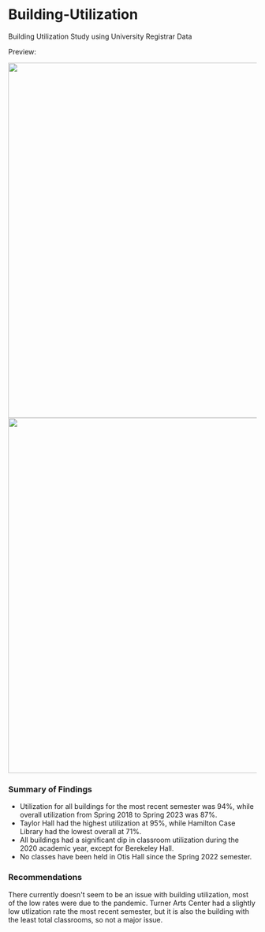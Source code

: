 # Building-Utilization
Building Utilization Study using University Registrar Data

Preview:

<img src="https://github.com/user-attachments/assets/a1fad6e9-c2e9-4593-be01-0424eabad961" width="720">

<img src="https://github.com/user-attachments/assets/c4d7cf03-7727-407e-b6a7-e9d569ff18f3" width="720">

### Summary of Findings

* Utilization for all buildings for the most recent semester was 94%, while overall utilization from Spring 2018 to Spring 2023 was 87%.
* Taylor Hall had the highest utilization at 95%, while Hamilton Case Library had the lowest overall at 71%.
* All buildings had a significant dip in classroom utilization during the 2020 academic year, except for Berekeley Hall.
* No classes have been held in Otis Hall since the Spring 2022 semester.

### Recommendations
There currently doesn't seem to be an issue with building utilization, most of the low rates were due to the pandemic. 
Turner Arts Center had a slightly low utlization rate the most recent semester, but it is also the building with the least total classrooms, so not a major issue.

